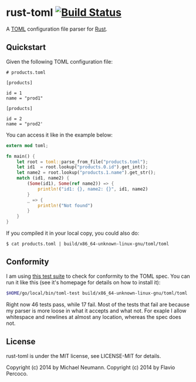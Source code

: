# rust-toml [![Build Status][travis-image]][travis-link]

[travis-image]: https://travis-ci.org/mneumann/rust-toml.png?branch=master
[travis-link]: https://travis-ci.org/mneumann/rust-toml

A [TOML][toml-home] configuration file parser for [Rust][rust-home].

[toml-home]: https://github.com/mojombo/toml
[rust-home]: http://www.rust-lang.org

## Quickstart

Given the following TOML configuration file:

```
# products.toml

[products]

id = 1
name = "prod1"

[products]

id = 2
name = "prod2'
```

You can access it like in the example below:

```rust
extern mod toml;

fn main() {
    let root = toml::parse_from_file("products.toml");
    let id1  = root.lookup("products.0.id").get_int();
    let name2 = root.lookup("products.1.name").get_str();
    match (id1, name2) {
        (Some(id1), Some(ref name2)) => {
            println!("id1: {}, name2: {}", id1, name2)
        }
        _ => {
            println!("Not found")
        }
    }
}
```
If you compiled it in your local copy, you could also do:

```
$ cat products.toml | build/x86_64-unknown-linux-gnu/toml/toml
```

## Conformity

I am using [this test suite][test-suite] to check for conformity to the TOML spec.
You can run it like this (see it's homepage for details on how to install it):

```sh
$HOME/go/local/bin/toml-test build/x86_64-unknown-linux-gnu/toml/toml
```

Right now 46 tests pass, while 17 fail. Most of the tests that fail are because
my parser is more loose in what it accepts and what not. For exaple I allow
whitespace and newlines at almost any location, whereas the spec does not.

[test-suite]: https://github.com/BurntSushi/toml-test

## License

rust-toml is under the MIT license, see LICENSE-MIT for details.

Copyright (c) 2014 by Michael Neumann.
Copyright (c) 2014 by Flavio Percoco.
